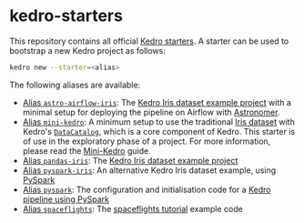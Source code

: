 # kedro-starters

This repository contains all official [Kedro starters](https://kedro.readthedocs.io/en/stable/02_get_started/06_starters.html). A starter can be used to bootstrap a new Kedro project as follows:

```bash
kedro new --starter=<alias>
```

The following aliases are available:
* [Alias `astro-airflow-iris`](astro-airflow-iris): The [Kedro Iris dataset example project](https://kedro.readthedocs.io/en/stable/02_get_started/05_example_project.html) with a minimal setup for deploying the pipeline on Airflow with [Astronomer](https://www.astronomer.io/).
* [Alias `mini-kedro`](mini-kedro): A minimum setup to use the traditional [Iris dataset](https://www.kaggle.com/uciml/iris) with Kedro's [`DataCatalog`](https://kedro.readthedocs.io/en/stable/05_data/01_data_catalog.html), which is a core component of Kedro. This starter is of use in the exploratory phase of a project. For more information, please read the [Mini-Kedro](https://kedro.readthedocs.io/en/stable/04_kedro_project_setup/04_mini_kedro.html) guide.
* [Alias `pandas-iris`](pandas-iris): The [Kedro Iris dataset example project](https://kedro.readthedocs.io/en/stable/02_get_started/05_example_project.html)
* [Alias `pyspark-iris`](pyspark-iris): An alternative Kedro Iris dataset example, using [PySpark](https://kedro.readthedocs.io/en/stable/11_tools_integration/01_pyspark.html)
* [Alias `pyspark`](pyspark): The configuration and initialisation code for a [Kedro pipeline using PySpark](https://kedro.readthedocs.io/en/stable/11_tools_integration/01_pyspark.html)
* [Alias `spaceflights`](spaceflights): The [spaceflights tutorial](https://kedro.readthedocs.io/en/stable/03_tutorial/01_spaceflights_tutorial.html) example code
